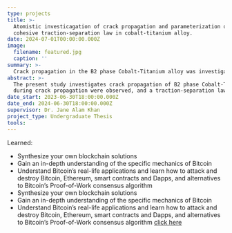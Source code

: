 ```yaml
---
type: projects
title: >-
  Atomistic investicagation of crack propagation and parameterization of
  cohesive traction-separation law in cobalt-titanium alloy.
date: 2024-07-01T00:00:00.000Z
image:
  filename: featured.jpg
  caption: ''
summary: >-
  Crack propagation in the B2 phase Cobalt-Titanium alloy was investigated using molecular dynamics simulations, with stress developments and lattice structure evolution analyzed during propagation at different temperatures. Additionally, traction-separation curves for cohesive zone modeling were developed through Python scripting which can be used in the macro-scale FEM study to simulate arbitrary crack propagation in the bulk material.
abstract: >-
  The present study investigates crack propagation of B2 phase Cobalt-Titanium alloy across a range of temperatures (300K, 600K, 900K) under mode-I loading based on constrained three-dimensional atomistic simulations. Stress developments and lattice structure evolution
  during crack propagation were observed, and a traction-separation law for cohesive zone modeling was developed from these simulations to integrate atomistic insights into macroscopic fracture models. The computations under the mode I condition show that crack growth, even in the nano-scale single-crystal Co-Ti, is in the form of void nucleation, void growth, and coalescence, similar to ductile fracture at the mesoscale. This information can contribute to the understanding and characterizing of Co-Ti’s mechanical response under the mode-I loading conditions and how fracture will propagate on a molecular level. Moreover, the cohesive traction-separation law modeled in this study based on the traction-separation curve can be used in the macro-scale FEM study to simulate arbitrary crack propagation in the bulk material. 
date_start: 2023-06-30T18:00:00.000Z
date_end: 2024-06-30T18:00:00.000Z
supervisor: Dr. Jane Alam Khan
project_type: Undergraduate Thesis
tools:
---
```


Learned:

* Synthesize your own blockchain solutions
* Gain an in-depth understanding of the specific mechanics of Bitcoin
* Understand Bitcoin’s real-life applications and learn how to attack and destroy Bitcoin, Ethereum, smart contracts and Dapps, and alternatives to Bitcoin’s Proof-of-Work consensus algorithm
* Synthesize your own blockchain solutions
* Gain an in-depth understanding of the specific mechanics of Bitcoin
* Understand Bitcoin’s real-life applications and learn how to attack and destroy Bitcoin, Ethereum, smart contracts and Dapps, and alternatives to Bitcoin’s Proof-of-Work consensus algorithm [click here](https://google.com)
